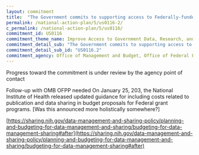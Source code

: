 ```yaml
---
layout: commitment
title:  "The Government commits to supporting access to Federally-funded science and data… by permitting researchers to include publication and data sharing costs in their research budget proposals to Federal grant programs; "
permalink: /national-action-plan/5/us0116-2/
c_permalink: /national-action-plan/5/us0116/
commitment_id: US0116
commitment_theme_name: Improve Access to Government Data, Research, and Information
commitment_detail_sub: "The Government commits to supporting access to Federally-funded science and data… by permitting researchers to include publication and data sharing costs in their research budget proposals to Federal grant programs; "
commitment_detail_sub_id: "US0116.2"
commitment_agency: Office of Management and Budget, Office of Federal Financial Management
---
```


Progress toward the commitment is under review by the agency point of contact

Follow-up with OMB OFPP needed
On January 25, 203, the National Institute of Health released updated guidance for including costs related to publication and data sharing in budget proposals for Federal grant programs. [Was this announced more holistically somewhere?]

[https://sharing.nih.gov/data-management-and-sharing-policy/planning-and-budgeting-for-data-management-and-sharing/budgeting-for-data-management-sharing#after](https://sharing.nih.gov/data-management-and-sharing-policy/planning-and-budgeting-for-data-management-and-sharing/budgeting-for-data-management-sharing#after)